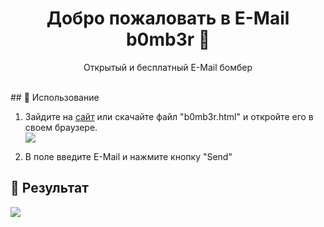 <h1 align="center">Добро пожаловать в E-Mail b0mb3r 👋</h1>
<p align="center">
    Открытый и бесплатный E-Mail бомбер
    <br /><br />
</p>
## 🚀 Использование

1. Зайдите на [сайт](https://varvaruk-v.github.io/e-mail-b0mb3r/b0mb3r.html) или скачайте файл "b0mb3r.html" и откройте его в своем браузере.<br>
<img src="https://varvaruk-v.github.io/files/mail-spam.png"><br>

2. В поле введите E-Mail и нажмите кнопку "Send"
## 🏁 Результат

<img src="https://varvaruk-v.github.io/files/mail-spam.png">
